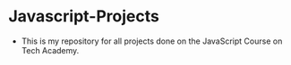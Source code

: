 # Javascript-Projects

- This is my repository for all projects done on the JavaScript Course on Tech Academy.
